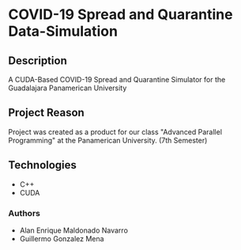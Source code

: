 # COVID-19 Spread and Quarantine Data-Simulation

## Description
A CUDA-Based COVID-19 Spread and Quarantine Simulator for the Guadalajara Panamerican University

## Project Reason
Project was created as a product for our class "Advanced Parallel Programming" at the Panamerican University. (7th Semester)

## Technologies
- C++
- CUDA

### Authors
- Alan Enrique Maldonado Navarro
- Guillermo Gonzalez Mena
